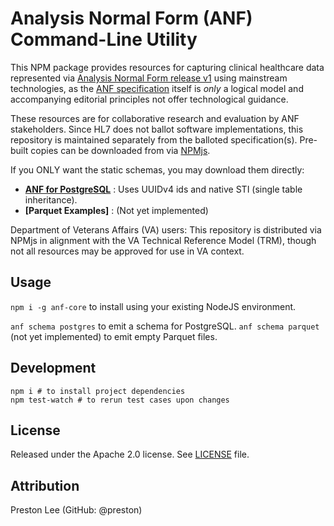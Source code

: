 # Analysis Normal Form (ANF) Command-Line Utility

This NPM package provides resources for capturing clinical healthcare data represented via [Analysis Normal Form release v1](https://www.hl7.org/implement/standards/product_brief.cfm?product_id=523) using mainstream technologies, as the [ANF specification](https://github.com/HL7/ANF) itself is _only_ a logical model and accompanying editorial principles not offer technological guidance.

These resources are for collaborative research and evaluation by ANF stakeholders. Since HL7 does not ballot software implementations, this repository is maintained separately from the balloted specification(s). Pre-built copies can be downloaded from via [NPMjs](https://www.npmjs.com/package/anf-core).

If you ONLY want the static schemas, you may download them directly:

* **[ANF for PostgreSQL](./src/schema/anf-postgres-sti.sql)** : Uses UUIDv4 ids and native STI (single table inheritance).
* **[Parquet Examples]** : (Not yet implemented)

Department of Veterans Affairs (VA) users: This repository is distributed via NPMjs in alignment with the VA Technical Reference Model (TRM), though not all resources may be approved for use in VA context.

## Usage

`npm i -g anf-core` to install using your existing NodeJS environment.

`anf schema postgres` to emit a schema for PostgreSQL.
`anf schema parquet` (not yet implemented) to emit empty Parquet files.

## Development

```shell
npm i # to install project dependencies
npm test-watch # to rerun test cases upon changes
```

## License
Released under the Apache 2.0 license. See [LICENSE](LICENSE) file.

## Attribution
Preston Lee (GitHub: @preston)
